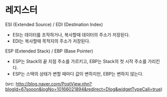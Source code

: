 레지스터
=======

ESI (Extended Source) / EDI (Destination Index)
* ESI는 데이터를 조작하거나, 복사할때 데이터의 주소가 저장된다.
* EDI는 복사할때 목적지의 주소가 저장된다.


ESP (Extended Stack) / EBP (Base Pointer)
* ESP는 Stack의 끝 지점 주소를 가르키고, EBP는 Stack의 첫 시작 주소를 가리킨다.
* ESP는 스택의 상태가 변할 때마다 값이 변하지만, EBP는 변하지 않는다.


(src: http://blog.naver.com/PostView.nhn?blogId=67sooon&logNo=10166021894&redirect=Dlog&widgetTypeCall=true)
